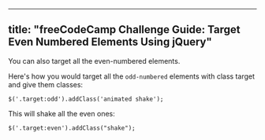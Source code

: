
---
title: "freeCodeCamp Challenge Guide: Target Even Numbered Elements Using jQuery"
---

You can also target all the even-numbered elements.

Here's how you would target all the `odd-numbered` elements with class target and give them classes:

    $('.target:odd').addClass('animated shake');

This will shake all the even ones:

    $('.target:even').addClass("shake");
